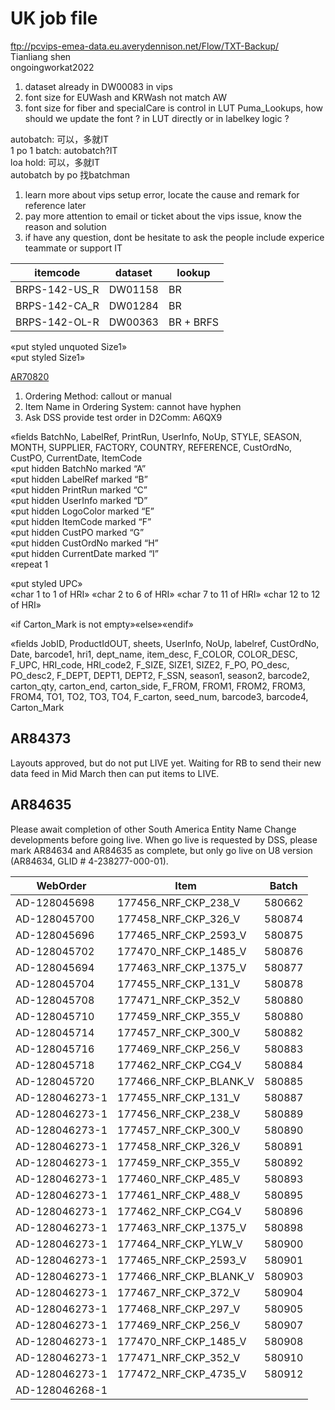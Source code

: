 # UK job file

<ftp://pcvips-emea-data.eu.averydennison.net/Flow/TXT-Backup/>  
Tianliang shen  
ongoingworkat2022  

1. dataset already in DW00083 in vips
2. font size for EUWash and KRWash not match AW
3. font size for fiber and specialCare is control in LUT Puma_Lookups, how should we update the font ? in LUT directly or in labelkey logic ?

autobatch: 可以，多就IT  
1 po 1 batch: autobatch?IT  
loa hold: 可以，多就IT  
autobatch by po 找batchman  

1. learn more about vips setup error, locate the cause and remark for reference later
2. pay more attention to email or ticket about the vips issue, know the reason and solution
3. if have any question, dont be hesitate to ask the people include experice teammate or support IT

| itemcode      | dataset | lookup    |
| ------------- | ------- | --------- |
| BRPS-142-US_R | DW01158 | BR        |
| BRPS-142-CA_R | DW01284 | BR        |
| BRPS-142-OL-R | DW00363 | BR + BRFS |

«put styled unquoted Size1»  
«put styled Size1»  

[AR70820](https://drive.google.com/drive/folders/1j00FCoTlFS4t68_TxFPmiJ5U9c_eBI76?usp=sharing)

1. Ordering Method: callout or manual
2. Item Name in Ordering System: cannot have hyphen
3. Ask DSS provide test order in D2Comm: A6QX9

«fields BatchNo, LabelRef, PrintRun, UserInfo, NoUp, STYLE, SEASON, MONTH, SUPPLIER, FACTORY, COUNTRY, REFERENCE, CustOrdNo, CustPO, CurrentDate, ItemCode  
«put hidden BatchNo marked “A”  
«put hidden LabelRef marked “B”  
«put hidden PrintRun marked “C”  
«put hidden UserInfo marked “D”  
«put hidden LogoColor marked “E”  
«put hidden ItemCode marked “F”  
«put hidden CustPO marked “G”  
«put hidden CustOrdNo marked “H”  
«put hidden CurrentDate marked “I”  
«repeat 1  

«put styled UPC»  
 «char 1 to 1 of HRI» «char 2 to 6 of HRI» «char 7 to 11 of HRI» «char 12 to 12 of HRI»  

«if Carton_Mark is not empty»«else»«endif»

«fields JobID, ProductIdOUT, sheets, UserInfo, NoUp, labelref, CustOrdNo, Date, barcode1, hri1, dept_name, item_desc, F_COLOR, COLOR_DESC, F_UPC, HRI_code, HRI_code2, F_SIZE, SIZE1, SIZE2, F_PO, PO_desc, PO_desc2, F_DEPT, DEPT1, DEPT2, F_SSN, season1, season2, barcode2, carton_qty, carton_end, carton_side, F_FROM, FROM1, FROM2, FROM3, FROM4, TO1, TO2, TO3, TO4, F_carton, seed_num, barcode3, barcode4, Carton_Mark

## AR84373

Layouts approved, but do not put LIVE yet.
Waiting for RB to send their new data feed in Mid March then can put
items to LIVE.

## AR84635

Please await completion of other South America
Entity Name Change developments before going live. When go live is
requested by DSS, please mark AR84634 and AR84635 as complete, but
only go live on U8 version (AR84634, GLID # 4-238277-000-01).

| WebOrder       | Item                   | Batch  |
| -------------- | ---------------------- | ------ |
| AD-128045698   | 177456_NRF_CKP_238_V   | 580662 |
| AD-128045700   | 177458_NRF_CKP_326_V   | 580874 |
| AD-128045696   | 177465_NRF_CKP_2593_V  | 580875 |
| AD-128045702   | 177470_NRF_CKP_1485_V  | 580876 |
| AD-128045694   | 177463_NRF_CKP_1375_V  | 580877 |
| AD-128045704   | 177455_NRF_CKP_131_V   | 580878 |
| AD-128045708   | 177471_NRF_CKP_352_V   | 580880 |
| AD-128045710   | 177459_NRF_CKP_355_V   | 580880 |
| AD-128045714   | 177457_NRF_CKP_300_V   | 580882 |
| AD-128045716   | 177469_NRF_CKP_256_V   | 580883 |
| AD-128045718   | 177462_NRF_CKP_CG4_V   | 580884 |
| AD-128045720   | 177466_NRF_CKP_BLANK_V | 580885 |
| AD-128046273-1 | 177455_NRF_CKP_131_V   | 580887 |
| AD-128046273-1 | 177456_NRF_CKP_238_V   | 580889 |
| AD-128046273-1 | 177457_NRF_CKP_300_V   | 580890 |
| AD-128046273-1 | 177458_NRF_CKP_326_V   | 580891 |
| AD-128046273-1 | 177459_NRF_CKP_355_V   | 580892 |
| AD-128046273-1 | 177460_NRF_CKP_485_V   | 580893 |
| AD-128046273-1 | 177461_NRF_CKP_488_V   | 580895 |
| AD-128046273-1 | 177462_NRF_CKP_CG4_V   | 580896 |
| AD-128046273-1 | 177463_NRF_CKP_1375_V  | 580898 |
| AD-128046273-1 | 177464_NRF_CKP_YLW_V   | 580900 |
| AD-128046273-1 | 177465_NRF_CKP_2593_V  | 580901 |
| AD-128046273-1 | 177466_NRF_CKP_BLANK_V | 580903 |
| AD-128046273-1 | 177467_NRF_CKP_372_V   | 580904 |
| AD-128046273-1 | 177468_NRF_CKP_297_V   | 580905 |
| AD-128046273-1 | 177469_NRF_CKP_256_V   | 580907 |
| AD-128046273-1 | 177470_NRF_CKP_1485_V  | 580908 |
| AD-128046273-1 | 177471_NRF_CKP_352_V   | 580910 |
| AD-128046273-1 | 177472_NRF_CKP_4735_V  | 580912 |
| AD-128046268-1 |                        |        |
